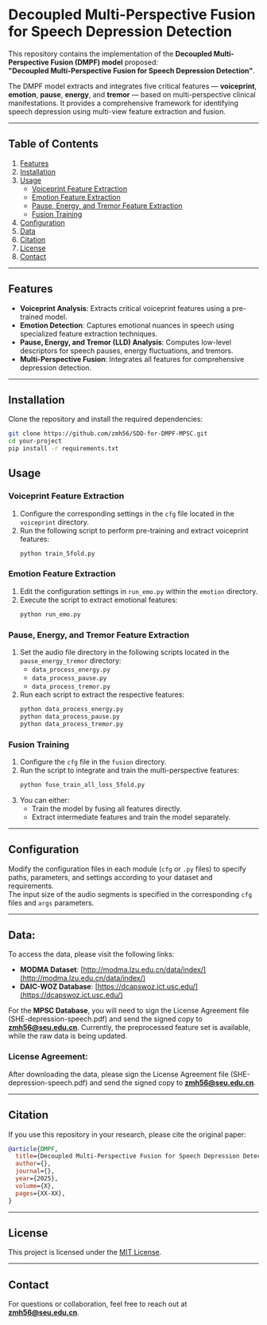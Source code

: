 # Decoupled Multi-Perspective Fusion for Speech Depression Detection

This repository contains the implementation of the **Decoupled Multi-Perspective Fusion (DMPF) model** proposed:  
**"Decoupled Multi-Perspective Fusion for Speech Depression Detection"**.

The DMPF model extracts and integrates five critical features — **voiceprint**, **emotion**, **pause**, **energy**, and **tremor** — based on multi-perspective clinical manifestations. It provides a comprehensive framework for identifying speech depression using multi-view feature extraction and fusion.

---

## Table of Contents
1. [Features](#features)
2. [Installation](#installation)
3. [Usage](#usage)
   - [Voiceprint Feature Extraction](#voiceprint-feature-extraction)
   - [Emotion Feature Extraction](#emotion-feature-extraction)
   - [Pause, Energy, and Tremor Feature Extraction](#pause-energy-and-tremor-feature-extraction)
   - [Fusion Training](#fusion-training)
4. [Configuration](#configuration)
5. [Data](#Data)
6. [Citation](#citation)
7. [License](#license)
8. [Contact](#contact)

---

## Features
- **Voiceprint Analysis**: Extracts critical voiceprint features using a pre-trained model.
- **Emotion Detection**: Captures emotional nuances in speech using specialized feature extraction techniques.
- **Pause, Energy, and Tremor (LLD) Analysis**: Computes low-level descriptors for speech pauses, energy fluctuations, and tremors.
- **Multi-Perspective Fusion**: Integrates all features for comprehensive depression detection.

---

## Installation
Clone the repository and install the required dependencies:

```bash
git clone https://github.com/zmh56/SDD-for-DMPF-MPSC.git
cd your-project
pip install -r requirements.txt
```

## Usage

### Voiceprint Feature Extraction
1. Configure the corresponding settings in the `cfg` file located in the `voiceprint` directory.
2. Run the following script to perform pre-training and extract voiceprint features:
   ```bash
   python train_5fold.py
   ```

### Emotion Feature Extraction
1. Edit the configuration settings in `run_emo.py` within the `emotion` directory.
2. Execute the script to extract emotional features:
   ```bash
   python run_emo.py
   ```

### Pause, Energy, and Tremor Feature Extraction
1. Set the audio file directory in the following scripts located in the `pause_energy_tremor` directory:
   - `data_process_energy.py`
   - `data_process_pause.py`
   - `data_process_tremor.py`
2. Run each script to extract the respective features:
   ```bash
   python data_process_energy.py
   python data_process_pause.py
   python data_process_tremor.py
   ```

### Fusion Training
1. Configure the `cfg` file in the `fusion` directory.
2. Run the script to integrate and train the multi-perspective features:
   ```bash
   python fuse_train_all_loss_5fold.py
   ```
3. You can either:
   - Train the model by fusing all features directly.
   - Extract intermediate features and train the model separately.

---

## Configuration
Modify the configuration files in each module (`cfg` or `.py` files) to specify paths, parameters, and settings according to your dataset and requirements.  
The input size of the audio segments is specified in the corresponding `cfg` files and `args` parameters.

---


## Data:  
To access the data, please visit the following links:

- **MODMA Dataset**: [http://modma.lzu.edu.cn/data/index/](http://modma.lzu.edu.cn/data/index/)
- **DAIC-WOZ Database**: [https://dcapswoz.ict.usc.edu/](https://dcapswoz.ict.usc.edu/)

For the **MPSC Database**, you will need to sign the License Agreement file (SHE-depression-speech.pdf) and send the signed copy to **zmh56@seu.edu.cn**. Currently, the preprocessed feature set is available, while the raw data is being updated.

### License Agreement:  
After downloading the data, please sign the License Agreement file (SHE-depression-speech.pdf) and send the signed copy to **zmh56@seu.edu.cn**.

---


## Citation
If you use this repository in your research, please cite the original paper:

```bibtex
@article{DMPF,
  title={Decoupled Multi-Perspective Fusion for Speech Depression Detection},
  author={},
  journal={},
  year={2025},
  volume={X},
  pages={XX-XX},
}
```

---

## License
This project is licensed under the [MIT License](LICENSE).

---

## Contact
For questions or collaboration, feel free to reach out at **zmh56@seu.edu.cn**.
